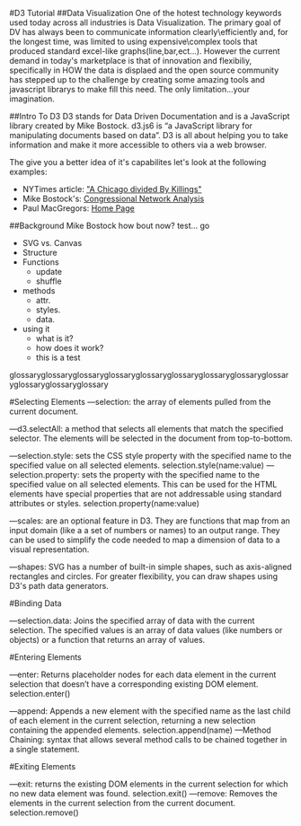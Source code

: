 #D3 Tutorial
##Data Visualization
One of the hotest technology keywords used today across all industries is Data Visualization.  The primary goal of DV has always been to communicate information clearly\efficiently and, for the longest time, was limited to using expensive\complex tools that produced standard excel-like graphs(line,bar,ect...).  However the current demand in today's marketplace is that of innovation and flexibiliy, specifically in HOW the data is displaed and the open source community has stepped up to the challenge by creating some amazing tools and javascript librarys to make fill this need.  The only limitation...your imagination.  

##Intro To D3
D3 stands for Data Driven Documentation and is a JavaScript library created by Mike Bostock.  d3.js6 is “a JavaScript library for manipulating documents based on data”.  D3 is all about helping you to take information and make it more accessible to others via a web browser.  

The give you a better idea of it's capabilites let's look at the following examples:

  * NYTimes article: ["A Chicago divided By Killings" ](http://www.nytimes.com/interactive/2013/01/02/us/chicago-killings.html) 
  * Mike Bostock's: [Congressional Network Analysis](http://christopherroach.com/pydata2013/)
  * Paul MacGregors: [Home Page]( http://p--m.co/ )
  

##Background
Mike Bostock
how bout now? test... go
- SVG vs. Canvas
- Structure
- Functions
  - update
  - shuffle
- methods
  - attr.
  - styles.
  - data.
- using it
  - what is it?
  - how does it work?
  - this is a test







glossaryglossaryglossaryglossaryglossaryglossaryglossaryglossaryglossaryglossaryglossaryglossary


#Selecting Elements
—selection: the array of elements pulled from the current document. 	

—d3.selectAll: a method that selects all elements that match the specified selector. The elements will be selected in the document from top-to-bottom. 

—selection.style: sets the CSS style property with the specified name to the specified value on all selected elements. 
selection.style(name:value)
—selection.property: sets the property with the specified name to the specified value on all selected elements. This can be used for the HTML elements have special properties that are not addressable using standard attributes or styles.
selection.property(name:value)

—scales: are an optional feature in D3. They are functions that map from an input domain (like a a set of numbers or names) to an output range. They can be used to simplify the code needed to map a dimension of data to a visual representation.
 

—shapes: SVG has a number of built-in simple shapes, such as axis-aligned rectangles and circles. For greater flexibility, you can draw shapes using D3's path data generators. 

	
#Binding Data

—selection.data: Joins the specified array of data with the current selection. The specified values is an array of data values (like numbers or objects) or a function that returns an array of values. 


#Entering Elements

—enter: Returns placeholder nodes for each data element in the current selection that doesn’t have a corresponding existing DOM element.
 selection.enter()

—append: Appends a new element with the specified name as the last child of each element in the current selection, returning a new selection containing the appended elements.
selection.append(name)
—Method Chaining: syntax that allows several method calls to be chained together in a single statement.


#Exiting Elements	

—exit: returns  the existing DOM elements in the current selection for which no new data element was found.
selection.exit()
—remove: Removes the elements in the current selection from the current document. 
selection.remove()
